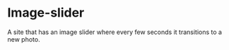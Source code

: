 # Image-slider
A site that has an image slider where every few seconds it transitions to a new photo.
